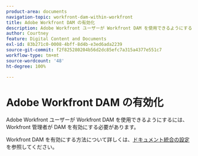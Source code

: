 ```yaml
---
product-area: documents
navigation-topic: workfront-dam-within-workfront
title: Adobe Workfront DAM の有効化
description: Adobe Workfront ユーザーが Workfront DAM を使用できるようにするには、Workfront 管理者が DAM を有効にする必要があります。
author: Courtney
feature: Digital Content and Documents
exl-id: 83b271c0-0008-4bff-8d4b-e3ed6ada2239
source-git-commit: f2f825280204b56d2dc85efc7a315a4377e551c7
workflow-type: tm+mt
source-wordcount: '48'
ht-degree: 100%

---
```


# Adobe Workfront DAM の有効化

Adobe Workfront ユーザーが Workfront DAM を使用できるようにするには、Workfront 管理者が DAM を有効にする必要があります。

Workfront DAM を有効にする方法について詳しくは、[ドキュメント統合の設定](../../administration-and-setup/configure-integrations/configure-document-integrations.md)を参照してください。
